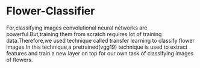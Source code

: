 # Flower-Classifier
For,classifying images convolutional neural networks are powerful.But,training them from scratch requires lot of training data.Therefore,we used technique called transfer learning to classify flower images.In this technique,a pretrained(vgg19) technique is used to extract features and train a new layer on top for our own task of classifying images of flowers.
